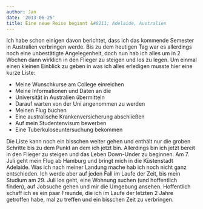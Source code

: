 ```yaml
---
author: Jan
date: '2013-06-25'
title: Eine neue Reise beginnt &#8211; Adelaide, Australien
---
```


Ich habe schon einigen davon berichtet, dass ich das kommende Semester in
Australien verbringen werde. Bis zu dem heutigen Tag war es allerdings noch
eine unbestätigte Angelegenheit, doch nun hab ich alles um in 2 Wochen dann
wirklich in den Flieger zu steigen und los zu legen. Um einmal einen kleinen
Einblick zu geben in was ich alles erledigen musste hier eine kurze Liste:

  * Meine Wunschkurse am College einreichen
  * Meine Informationen und Daten an die
  * Universität in Australien übermitteln
  * Darauf warten von der Uni angenommen zu werden
  * Meinen Flug buchen
  * Eine australische Krankenversicherung abschließen
  * Auf mein Studentenvisum bewerben
  * Eine Tuberkuloseuntersuchung bekommen

Die Liste kann noch ein bisschen weiter gehen und enthält nur die groben
Schritte bis zu dem Punkt an dem ich jetzt bin. Allerdings bin ich jetzt bereit
in den Flieger zu steigen und das Leben Down-Under zu beginnen. Am 7. Juli geht
mein Flug ab Hamburg und bringt mich in die Küstenstadt Adelaide. Was ich nach
meiner Landung mache hab ich noch nicht ganz entschieden. Ich werde aber auf
jeden Fall im Laufe der Zeit, bis mein Studium am 29. Juli los geht, eine
Wohnung suchen (und hoffentlich finden), auf Jobsuche gehen und mir die
Umgebung ansehen. Hoffentlich schaff ich es ein paar Freunde, die ich im Laufe
der letzten 2 Jahre getroffen habe, mal zu treffen und ein bisschen Zeit zu
verbringen.
